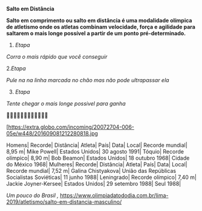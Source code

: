 **Salto em Distância**

**Salto em comprimento ou salto em distância é uma modalidade olímpica de atletismo onde os atletas combinam velocidade, força e agilidade para saltarem o mais longe possível a partir de um ponto pré-determinado.**

1.  *Etapa*

*Corra o mais rápido que você conseguir*

2.*Etapa* 

*Pule na  na linha marcada no chão mas não pode ultrapassar ela*

3. *Etapa*

*Tente chegar o mais longe possivel para ganha*


🏃🏻‍♂️🏃🏻‍♂️🏃🏻‍♂️🏃🏻‍♂️

[https://extra.globo.com/incoming/20072704-006-05e/w448/201609081212280818.jpg


Homens|
Recorde|
Distância|
Atleta|
País|
Data|
Local|
Recorde mundial|
8,95 m|
Mike Powell|
Estados Unidos|
30 agosto 1991|
Tóquio|
Recorde olímpico|
8,90 m|
Bob Beamon|
Estados Unidos|
18 outubro 1968|
Cidade do México 1968|
Mulheres|
Recorde|
Distância|
Atleta|
País|
Data|
Local|
Recorde mundial|
7,52 m|
Galina Chistyakova|
União das Repúblicas Socialistas Soviéticas|
11 junho 1988|
Leningrado|
Recorde olímpico|
7,40 m|
Jackie Joyner-Kersee|
Estados Unidos|
29 setembro 1988|
Seul 1988|

*Um pouco do Brasil ,*
https://www.olimpiadatododia.com.br/lima-2019/atletismo/salto-em-distancia-masculino/

